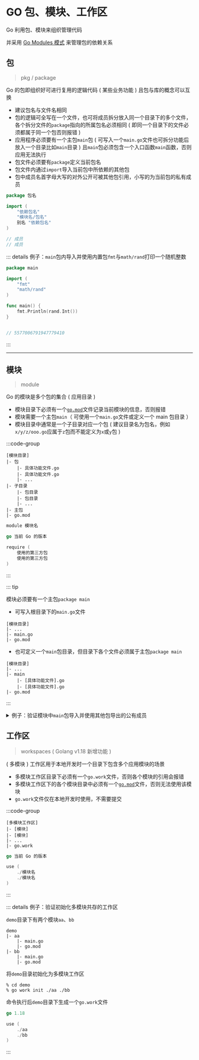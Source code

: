 # GO 包、模块、工作区

Go 利用包、模块来组织管理代码

并采用 [Go Modules 模式](./go-modules.md) 来管理包的依赖关系

## 包

> pkg / package

Go 的包即组织好可进行复用的逻辑代码 ( 某些业务功能 ) 且包与库的概念可以互换

- 建议包名与文件名相同
- 包的逻辑可全写在一个文件，也可将成员拆分放入同一个目录下的多个文件，各个拆分文件的`package`指向的所属包名必须相同 ( 即同一个目录下的文件必须都属于同一个包否则报错 )
- 应用程序必须要有一个主包`main`包 ( 可写入一个`main.go`文件也可拆分功能后放入一个目录比如`main`目录 ) 且`main`包必须包含一个入口函数`main`函数，否则应用无法执行
- 包文件必须要有`package`定义当前包名
- 包文件内通过`import`导入当前包中所依赖的其他包
- 包中成员名首字母大写的对外公开可被其他包引用，小写的为当前包的私有成员

```go
package 包名

import (
    "依赖包名"
    "模块名/包名"
    别名 "依赖包名"
)

// 成员
// 成员
```

::: details 例子：`main`包内导入并使用内置包`fmt`与`math/rand`打印一个随机整数

```go
package main

import (
	"fmt"
	"math/rand"
)

func main() {
	fmt.Println(rand.Int())
}


// 5577006791947779410
```

:::

---

## 模块

> module

Go 的模块是多个包的集合 ( 应用目录 )

- 模块目录下必须有一个[`go.mod`](./go-modules.md#go-mod-文件)文件记录当前模块的信息，否则报错
- 模块需要一个主包`main`（ 可使用一个`main.go`文件或定义一个 main 包目录 ）
- 模块目录中通常是一个子目录对应一个包 ( 建议目录名为包名，例如`x/y/z/ooo.go`应属于`z`包而不能定义为`x`或`y`包 )

:::code-group

```shell [模块目录]
[模块目录]
|- 包
    |- 具体功能文件.go
    |- 具体功能文件.go
    |- ...
|- 子目录
    |- 包目录
    |- 包目录
    |- ...
|- 主包
|- go.mod
```

```go [go.mod]
module 模块名

go 当前 Go 的版本

require (
    使用的第三方包
    使用的第三方包
)
```

:::

::: tip

模块必须要有一个主包`package main`

- 可写入根目录下的`main.go`文件

```shell
[模块目录]
|- ...
|- main.go
|- go.mod
```

- 也可定义一个`main`包目录，但目录下各个文件必须属于主包`package main`

```shell
[模块目录]
|- ...
|- main
    |- [具体功能文件].go
    |- [具体功能文件].go
|- go.mod
```

:::

<details class="details custom-block">
  <summary>例子：验证模块中<code>main</code>包导入并使用其他包导出的公有成员</summary>

- 模块`demo`中包含`main`、`basics`、`a`、`b`四个包，其中`a`包、`b`包位于`basics`目录下
- `a`包、`b`包的成员又拆分为具体的文件
- 主包`main`包的可执行文件`main.go`中导入其他包并使用其中的公有成员

:::code-group

```shell [目录]
demo
|- basics
    |- xxx.go
    |- a
        |- a_1.go
    |- b
        |- b_1.go
|- main.go
|- go.mod
```

```go [main.go]
package main

import (
	"demo/basics"                // 从此路径导入 basics 包
	"demo/basics/a"              // 从此路径导入 a 包
    basicsB "demo/basics/b"      // 从此路径导入 b 包并使用别名 basicsB 替换 b
	"fmt"
)

func main() {
	fmt.Println(basics.Xxx)     // 调用 basics 包中公有成员
	fmt.Println(a.A_1)          // 调用 a 包中公有成员
    fmt.Println(basicsB.B_1)    // 调用 b 包中公有成员
}


// basics.Xxx
// a.A_1
// b.b_1
```

```go [basics/xxx.go]
package basics

var Xxx = "basics.Xxx"
```

```go [basics/a/a_1.go]
package a

var A_1 = "a.A_1"
```

```go [basics/b/b_1.go]
package a

var B_1 = "b.B_1"
```

```go [go.mod]
module demo

go 1.18
```

:::

</details>

## 工作区

> workspaces ( Golang v1.18 新增功能 )

( 多模块 ) 工作区用于本地开发时一个目录下包含多个应用模块的场景

- 多模块工作区目录下必须有一个`go.work`文件，否则各个模块的引用会报错
- 多模块工作区下的各个模块目录中必须有一个[`go.mod`](./go-modules.md#go-mod-文件)文件，否则无法使用该模块
- `go.work`文件仅在本地开发时使用，不需要提交

:::code-group

```shell [多模块工作区目录]
[多模块工作区]
|- [模块]
|- [模块]
|- ...
|- go.work
```

```go [go.work]
go 当前 Go 的版本

use (
	./模块名
	./模块名
)
```

:::

::: details 例子：验证初始化多模块共存的工作区

`demo`目录下有两个模块`aa`、`bb`

```shell
demo
|- aa
    |- main.go
    |- go.mod
|- bb
    |- main.go
    |- go.mod
```

将`demo`目录初始化为多模块工作区

```shell
% cd demo
% go work init ./aa ./bb
```

命令执行后`demo`目录下生成一个`go.work`文件

```go
go 1.18

use (
	./aa
	./bb
)
```

:::

